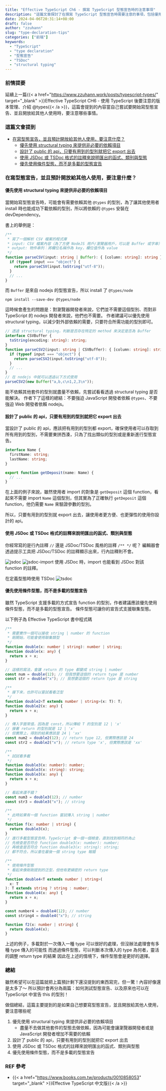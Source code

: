 ```yaml
---
title: "Effective TypeScript Ch6 - 撰寫 TypeScript 型態宣告時的注意事項"
description: "這篇文章探討了在撰寫 TypeScript 型態宣告時需要注意的事項，包括優先使用 structural typing、將所有用到的型態都 export、使用 JSDoc 或 TSDoc 格式的註釋來說明函式、類別與型態，以及優先考慮使用條件型態而不是多載的型態宣告。透過這些技巧，可以提高程式碼的可讀性和易用性。"
date: 2024-04-06T20:31:14+08:00
draft: false
author: "zzuhann"
slug: "type-declaration-tips"
categories: ["前端"]
keywords:
  - "TypeScript"
  - "type declaration"
  - "型態宣告"
  - "TSDoc"
  - "structural typing"
---
```


### 前情提要

延續上一篇{{< a href="https://www.zzuhann.work/posts/typescript-types/" target="_blank" >}}Effective TypeScript CH6 - 使用 TypeScript 後要注意的版本管理、介紹 @types{{< /a >}}，這篇會提到的內容當自己嘗試要開始寫型態宣告、並且開放給其他人使用時，要注意哪些事情。

### 這篇文會提到

- [在寫型態宣告，並且預計開放給其他人使用，要注意什麼？](#在寫型態宣告並且預計開放給其他人使用要注意什麼)
  - [優先使用 structural typing 來提供非必要的依賴項目](#優先使用-structural-typing-來提供非必要的依賴項目)
  - [設計了 public 的 api，只要有用到的型別就把它 export 出去](#設計了-public-的-api只要有用到的型別就把它-export-出去)
  - [使用 JSDoc 或 TSDoc 格式的註釋來說明匯出的函式、類別與型態](#使用-jsdoc-或-tsdoc-格式的註釋來說明匯出的函式類別與型態)
  - [優先使用條件型態，而不是多載的型態宣告](#優先使用條件型態而不是多載的型態宣告)

### 在寫型態宣告，並且預計開放給其他人使用，要注意什麼？

#### 優先使用 structural typing 來提供非必要的依賴項目

當開始寫型態宣告時，可能會有需要依賴其他 `@types` 的型別，為了讓其他使用者 install 時也能成功下載依賴的型別，所以將依賴的 `@types` 安裝在 devDependency。

書上的舉例是：

```ts
/**
 * 寫了一個解析 CSV 檔案的程式庫
 * input: CSV 檔案內容（為了方便 NodeJS 用戶/瀏覽器用戶，可以是 Buffer 或字串）
 * output: 物件串列：將欄位名稱作為 key，欄位值作為 value
 */
function parseCSV(input: string | Buffer): { [column: string]: string }[] {
  if (typeof input === "object") {
    return parseCSV(input.toString("utf-8"));
  }
  // ...
}
```

而 `Buffer` 是來自 nodejs 的型態宣告，所以 install 了 `@types/node`

```
npm install --save-dev @types/node
```

這時候會產生的問題是：對瀏覽器開發者來說，它們並不需要這個型別、而對非 TypeScript 的 nodejs 開發者來說，他們也不需要。
作者建議可以優先使用 structural typing，以減少對外部依賴的需要，只要符合所需功能的型別即可。

```ts
// 透過 structural typing，判斷是否存在特定的 method 來決定是否為 Buffer
interface CSVBuffer {
  toString(encoding: string): string;
}
function parseCSV2(input: string | CSVBuffer): { [column: string]: string }[] {
  if (typeof input === "object") {
    return parseCSV2(input.toString("utf-8"));
  }
  // ...
}
// 在 nodejs 中就可以透過以下方式使用
parseCSV2(new Buffer("a,b,c\n1,2,3\n"));
```

能不依賴其他套件的型別就盡量不依賴，先嘗試看看透過 structural typing 是否能解決。
作者下了這樣的總結：不要強迫 JavaScript 開發者依賴 `@types`、不要強迫 Web 開發者依賴 nodejs。

#### 設計了 public 的 api，只要有用到的型別就把它 export 出去

當設計了 public 的 api，應該把有用到的型別都 export，確保使用者可以存取到所有用到的型別，不需要東拼西湊，只為了找出類似的型別或是重新進行型態宣告。

```ts
interface Name {
  firstName: string;
  lastName: string;
}

export function getDeposit(name: Name) {
  // ...
}
```

在上面的例子來說，雖然使用者 import 的對象是 `getDeposit` 這個 function，看起來不需要 import `Name` 這個型別，但其實為了正確執行 `getDeposit` 這個 function，他仍需要 `Name` 來驗證參數的型別。

所以，只要有用到的型別就 export 出去，讓使用者更方便、也更彈性的使用你設計的 api。

#### 使用 JSDoc 或 TSDoc 格式的註釋來說明匯出的函式、類別與型態

你經常寫的是行內註釋 `//` 還是 JSDoc/TSDoc 風格的註釋 `/** */` 呢？
編輯器會透過提示工具把 JSDoc/TSDoc 的註釋顯示出來，行內註釋則不會。

![jsdoc](/gif/jsdoc.gif)
![jsdoc-import](/gif/jsdoc-import.gif)
使用 JSDoc 時，import 也能看到 JSDoc 對該 function 的註釋。

在定義型態時使用 TSDoc
![tsdoc](/gif/tsdoc.gif)

#### 優先使用條件型態，而不是多載的型態宣告

雖然 TypeScript 支援多載的方式宣告 function 的型別，作者建議應該優先使用條件型態，而不是多載的型態宣告。
條件型態可讓你的宣告式支援聯集型態。

以下例子為 Effective TypeScript 書中程式碼

```ts
/**
 * 需要實作一個可以接收 string | number 的 function
 * 剛開始，可能會使用聯集類型
 */
function double(x: number | string): number | string;
function double(x: any) {
  return x + x;
}

// 這樣的寫法，會讓 return 的 type 都變成 string | number
const num = double(12); // 但我想要這個的 return type 是 number
const str = double("x"); // 我想要這個的 return type 是 string

/**
 * 接下來，也許可以嘗試看看泛型
 */
function double2<T extends number | string>(x: T): T;
function double2(x: any) {
  return x + x;
}

// 傳入字面常值，因為是 const，所以傳給 T 的型別是 12 | 'x'
// 接著 return 的型別就是 12 | 'x'
// 但實際上，得到的結果應該是 24 | 'xx'
const num2 = double2(12); // return type 12, 但實際應該是 24
const str2 = double2("x"); // return type 'x', 但實際應該是 'xx'

/**
 * 試試看多載
 */
function double3(x: number): number;
function double3(x: string): string;
function double3(x: any) {
  return x + x;
}

// 看起來還不錯？
const num3 = double3(12); // number
const str3 = double3("x"); // string

/**
 * 此時如果有一個 function 嘗試傳入 string | number
 */
function f(x: number | string) {
  return double3(x);
}
// 進行多載型態宣告時，TypeScript 會一個一個檢查，直到找到相符的為止
// 先檢查是否符合 function double3(x: number): number;
// 再檢查是否符合 function double3(x: string): string;
// 都不符合，所以會在最後一個 string type 報錯

/**
 * 使用條件型態
 * 看起來像剛剛提到的泛型，但他有更縝密的 return type
 */
function double4<T extends number | string>(
  x: T
): T extends string ? string : number;
function double4(x: any) {
  return x + x;
}

const number4 = double4(12); // number
const string4 = double4("x"); // string

function f2(x: number | string) {
  return double4(x);
}
```

上述的例子，多載對於一次傳入一種 type 可以很好的處理，但沒辦法處理會有多種 type 傳入的可能性
而透過條件型態，可以判斷本次傳入的 type 為何者，靈活的調整 return type 的結果
因此在上述的情境下，條件型態會是更好的選擇。

### 總結

雖然希望可以在這篇就把上篇預計剩下還沒提到的東西寫完，但一驚！內容好像還是太多了～ 所以預計會再分為兩篇：如何測試型態宣告、以及原來也可以在 TypeScript 中宣告 this 的型別！

做個總結，這篇主要提到的是如果自己想要寫型態宣告，並且開放給其他人使用，要注意哪些呢

1. 優先使用 structural typing 來提供非必要的依賴項目
   - 盡量不去做其他套件的型態去做依賴，因為可能會讓瀏覽器開發者或是 JavaScript 開發者增加不需要的依賴
2. 設計了 public 的 api，只要有用到的型別就把它 export 出去
3. 使用 JSDoc 或 TSDoc 格式的註釋來說明匯出的函式、類別與型態
4. 優先使用條件型態，而不是多載的型態宣告

### REF 參考

- {{< a href="https://www.books.com.tw/products/0010858053" target="_blank" >}}Effective TypeScript 中文版{{< /a >}}

